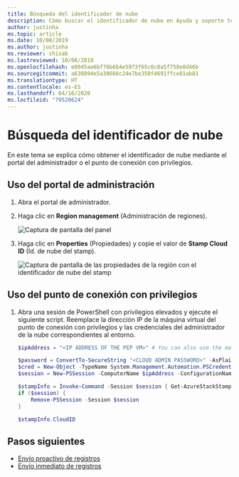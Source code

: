 ```yaml
---
title: Búsqueda del identificador de nube
description: Cómo buscar el identificador de nube en Ayuda y soporte técnico de Azure Stack Hub.
author: justinha
ms.topic: article
ms.date: 10/08/2019
ms.author: justinha
ms.reviewer: shisab
ms.lastreviewed: 10/08/2019
ms.openlocfilehash: e0045ae6bf76b6b4e5973f65c6c0a5f758e0d46b
ms.sourcegitcommit: a630894e5a38666c24e7be350f4691ffce81ab81
ms.translationtype: HT
ms.contentlocale: es-ES
ms.lasthandoff: 04/16/2020
ms.locfileid: "79520624"
---
```

# <a name="find-your-cloud-id"></a>Búsqueda del identificador de nube

En este tema se explica cómo obtener el identificador de nube mediante el portal del administrador o el punto de conexión con privilegios. 

## <a name="use-the-administrator-portal"></a>Uso del portal de administración

1. Abra el portal de administrador. 
1. Haga clic en **Region management** (Administración de regiones).

   ![Captura de pantalla del panel](./media/azure-stack-automatic-log-collection/dashboard.png)

1. Haga clic en **Properties** (Propiedades) y copie el valor de **Stamp Cloud ID** (Id. de nube del stamp).

   ![Captura de pantalla de las propiedades de la región con el identificador de nube del stamp](media/azure-stack-automatic-log-collection/region-properties-blade-with-stamp-cloud-id.png)


## <a name="use-the-privileged-endpoint"></a>Uso del punto de conexión con privilegios

1. Abra una sesión de PowerShell con privilegios elevados y ejecute el siguiente script. Reemplace la dirección IP de la máquina virtual del punto de conexión con privilegios y las credenciales del administrador de la nube correspondientes al entorno. 

   ```powershell
   $ipAddress = "<IP ADDRESS OF THE PEP VM>" # You can also use the machine name instead of IP here.

   $password = ConvertTo-SecureString "<CLOUD ADMIN PASSWORD>" -AsPlainText -Force
   $cred = New-Object -TypeName System.Management.Automation.PSCredential ("<DOMAIN NAME>\CloudAdmin", $password)
   $session = New-PSSession -ComputerName $ipAddress -ConfigurationName PrivilegedEndpoint -Credential $cred

   $stampInfo = Invoke-Command -Session $session { Get-AzureStackStampInformation }
   if ($session) {
       Remove-PSSession -Session $session
   }

   $stampInfo.CloudID
   ```

## <a name="next-steps"></a>Pasos siguientes

* [Envío proactivo de registros](azure-stack-configure-automatic-diagnostic-log-collection-tzl.md)
* [Envío inmediato de registros](azure-stack-configure-on-demand-diagnostic-log-collection-portal-tzl.md)






